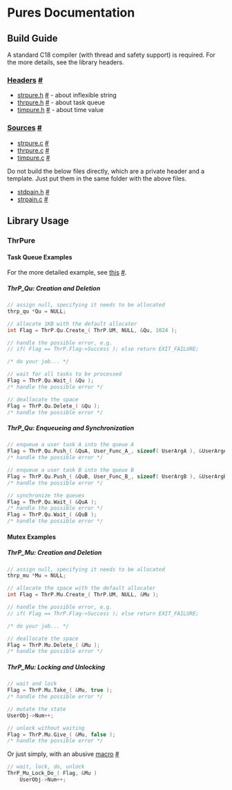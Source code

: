 ﻿# Pures Documentation

## Build Guide

A standard C18 compiler (with thread and safety support) is required. For the more details, see the library headers.

### [Headers](./Headers) [#](http://github.com/dlOuOlb/Pures/tree/master/Headers)

- [strpure.h](./Headers/strpure.h) [#](http://github.com/dlOuOlb/Pures/blob/master/Headers/strpure.h) - about inflexible string
- [thrpure.h](./Headers/thrpure.h) [#](http://github.com/dlOuOlb/Pures/blob/master/Headers/thrpure.h) - about task queue
- [timpure.h](./Headers/timpure.h) [#](http://github.com/dlOuOlb/Pures/blob/master/Headers/timpure.h) - about time value

### [Sources](./Sources) [#](http://github.com/dlOuOlb/Pures/tree/master/Sources)

- [strpure.c](./Sources/strpure.c) [#](http://github.com/dlOuOlb/Pures/blob/master/Sources/strpure.c)
- [thrpure.c](./Sources/thrpure.c) [#](http://github.com/dlOuOlb/Pures/blob/master/Sources/thrpure.c)
- [timpure.c](./Sources/timpure.c) [#](http://github.com/dlOuOlb/Pures/blob/master/Sources/timpure.c)

Do not build the below files directly, which are a private header and a template. Just put them in the same folder with the above files.

- [stdpain.h](./Sources/stdpain.h) [#](http://github.com/dlOuOlb/Pures/blob/master/Sources/stdpain.h)
- [strpain.c](./Sources/strpain.c) [#](http://github.com/dlOuOlb/Pures/blob/master/Sources/strpain.c)

## Library Usage

### ThrPure

#### Task Queue Examples

For the more detailed example, see [this](./Mains/threading.c) [#](http://github.com/dlOuOlb/Pures/blob/master/Mains/threading.c).

##### ThrP_Qu: Creation and Deletion

```c
// assign null, specifying it needs to be allocated
thrp_qu *Qu = NULL;

// allocate 1KB with the default allocater
int Flag = ThrP.Qu.Create_( ThrP.UM, NULL, &Qu, 1024 );

// handle the possible error, e.g.
// if( Flag == ThrP.Flag->Success ); else return EXIT_FAILURE;

/* do your job... */

// wait for all tasks to be processed
Flag = ThrP.Qu.Wait_( &Qu );
/* handle the possible error */

// deallocate the space
Flag = ThrP.Qu.Delete_( &Qu );
/* handle the possible error */
```

##### ThrP_Qu: Enqueueing and Synchronization

```c
// enqueue a user task A into the queue A
Flag = ThrP.Qu.Push_( &QuA, User_Func_A_, sizeof( UserArgA ), &UserArgA );
/* handle the possible error */

// enqueue a user task B into the queue B
Flag = ThrP.Qu.Push_( &QuB, User_Func_B_, sizeof( UserArgB ), &UserArgB );
/* handle the possible error */

// synchronize the queues
Flag = ThrP.Qu.Wait_( &QuA );
/* handle the possible error */
Flag = ThrP.Qu.Wait_( &QuB );
/* handle the possible error */
```

#### Mutex Examples

##### ThrP_Mu: Creation and Deletion

```c
// assign null, specifying it needs to be allocated
thrp_mu *Mu = NULL;

// allocate the space with the default allocater
int Flag = ThrP.Mu.Create_( ThrP.UM, NULL, &Mu );

// handle the possible error, e.g.
// if( Flag == ThrP.Flag->Success ); else return EXIT_FAILURE;

/* do your job... */

// deallocate the space
Flag = ThrP.Mu.Delete_( &Mu );
/* handle the possible error */
```

##### ThrP_Mu: Locking and Unlocking

```c
// wait and lock
Flag = ThrP.Mu.Take_( &Mu, true );
/* handle the possible error */

// mutate the state
UserObj->Num++;

// unlock without waiting
Flag = ThrP.Mu.Give_( &Mu, false );
/* handle the possible error */
```

Or just simply, with an abusive [macro](./Headers/thrpure.h#L183-L196) [#](http://github.com/dlOuOlb/Pures/blob/master/Headers/thrpure.h#L183-L196)

```c
// wait, lock, do, unlock
ThrP_Mu_Lock_Do_( Flag, &Mu )
	UserObj->Num++;
```
